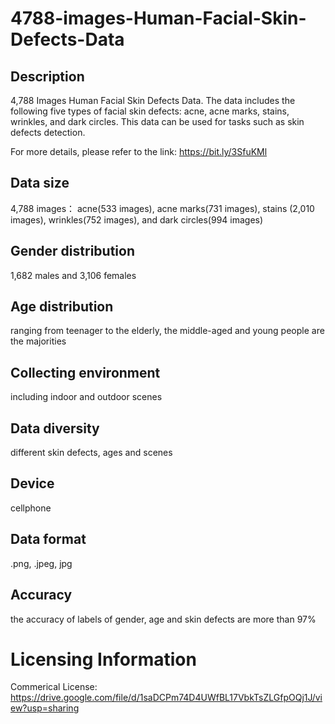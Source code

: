 # 4788-images-Human-Facial-Skin-Defects-Data


## Description
4,788 Images Human Facial Skin Defects Data. The data includes the following five types of facial skin defects: acne, acne marks, stains, wrinkles, and dark circles. This data can be used for tasks such as skin defects detection.

For more details, please refer to the link: https://bit.ly/3SfuKMl

## Data size
4,788 images： acne(533 images), acne marks(731 images), stains (2,010 images), wrinkles(752 images), and dark circles(994 images)

## Gender distribution
1,682 males and 3,106 females

## Age distribution
ranging from teenager to the elderly, the middle-aged and young people are the majorities

## Collecting environment
including indoor and outdoor scenes

## Data diversity
different skin defects, ages and scenes

## Device
cellphone

## Data format
.png, .jpeg, jpg

## Accuracy
the accuracy of labels of gender, age and skin defects are more than 97%

# Licensing Information
Commerical License: https://drive.google.com/file/d/1saDCPm74D4UWfBL17VbkTsZLGfpOQj1J/view?usp=sharing
